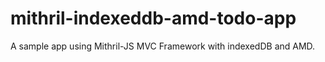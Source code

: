 mithril-indexeddb-amd-todo-app
==============================

A sample app using Mithril-JS MVC Framework with indexedDB and AMD.
